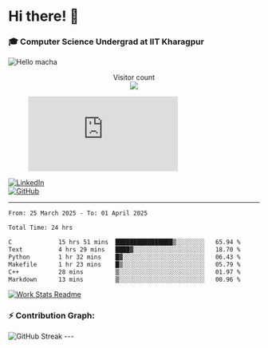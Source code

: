 # Hi there! 👋

### 🎓 Computer Science Undergrad at IIT Kharagpur

<img src="https://raw.githubusercontent.com/sagar-viradiya/sagar-viradiya/master/resources/banner.png" alt="Hello macha">

<p align="center"> 
  Visitor count<br>
  <img src="https://profile-counter.glitch.me/sesiii/count.svg" />
</p>

<figure><embed src="https://wakatime.com/share/@81d5e6c4-c575-43e6-9a9e-85ed25517f53/42cf003a-18dd-42ef-bded-df01146821f2.svg"></embed></figure>

[![LinkedIn](https://img.shields.io/badge/LinkedIn-0077B5?style=for-the-badge&logo=linkedin&logoColor=white)](https://www.linkedin.com/in/sesidadi)  
[![GitHub](https://img.shields.io/badge/GitHub-181717?style=for-the-badge&logo=github&logoColor=white)](https://github.com/sesiii)

---
<!--START_SECTION:waka-->

```txt
From: 25 March 2025 - To: 01 April 2025

Total Time: 24 hrs

C             15 hrs 51 mins  ████████████████▒░░░░░░░░   65.94 %
Text          4 hrs 29 mins   ████▓░░░░░░░░░░░░░░░░░░░░   18.70 %
Python        1 hr 32 mins    █▓░░░░░░░░░░░░░░░░░░░░░░░   06.43 %
Makefile      1 hr 23 mins    █▒░░░░░░░░░░░░░░░░░░░░░░░   05.79 %
C++           28 mins         ▒░░░░░░░░░░░░░░░░░░░░░░░░   01.97 %
Markdown      13 mins         ▒░░░░░░░░░░░░░░░░░░░░░░░░   00.96 %
```

<!--END_SECTION:waka-->


[![Work Stats Readme](https://github.com/sesiii/sesiii/actions/workflows/main.yml/badge.svg)](https://github.com/sesiii/sesiii/actions/workflows/main.yml)

### ⚡ Contribution Graph:

<img src="https://streak-stats.demolab.com/?user=sesiii&theme=radical" alt="GitHub Streak" />
---

